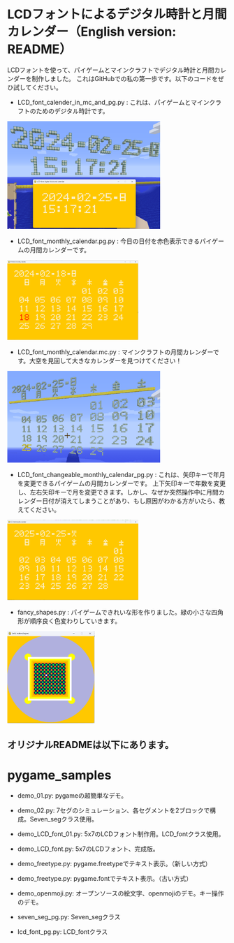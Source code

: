 # LCDフォントによるデジタル時計と月間カレンダー（English version: README）

LCDフォントを使って、パイゲームとマインクラフトでデジタル時計と月間カレンダーを制作しました。
これはGitHubでの私の第一歩です。以下のコードをぜひ試してください。

 - LCD_font_calender_in_mc_and_pg.py : これは、パイゲームとマインクラフトのためのデジタル時計です。

[<img src="./LCD_font_calendar_in_mc_and_pg_py.png" width="350">](./LCD_font_monthly_calendar_in_mc_and_pg.py.png)

 - LCD_font_monthly_calendar.pg.py : 今日の日付を赤色表示できるパイゲームの月間カレンダーです。

[<img src="./LCD_font_monthly_calendar.pg.py.png" width="300">](./LCD_font_monthly_calendar.pg.py.png)

 - LCD_font_monthly_calendar.mc.py : マインクラフトの月間カレンダーです。大空を見回して大きなカレンダーを見つけてください！

[<img src="./LCD_font_monthly_calendar.mc.py.png" width="350">](./LCD_font_monthly_calendar.mc.py.png)

 - LCD_font_changeable_monthly_calendar_pg.py : これは、矢印キーで年月を変更できるパイゲームの月間カレンダーです。
 上下矢印キーで年数を変更し、左右矢印キーで月を変更できます。しかし、なぜか突然操作中に月間カレンダー日付が消えてしまうことがあり、もし原因がわかる方がいたら、教えてください。

[<img src="./LCD_font_changeable_monthly_calendar_pg.py.png" width="300">](./LCD_font_changeable_monthly_calendar_pg.py.png)

 - fancy_shapes.py : パイゲームできれいな形を作りました。緑の小さな四角形が順序良く色変わりしていきます。

[<img src="./fancy_shapes.pg.png" width="200">](./fancy_shapes.pg.png)


## オリジナルREADMEは以下にあります。
# pygame_samples

 - demo_01.py: pygameの超簡単なデモ。
 - demo_02.py: 7セグのシミュレーション、各セグメントを2ブロックで構成。Seven_segクラス使用。
 - demo_LCD_font_01.py: 5x7のLCDフォント制作用。LCD_fontクラス使用。
 - demo_LCD_font.py: 5x7のLCDフォント、完成版。

 - demo_freetype.py: pygame.freetypeでテキスト表示。（新しい方式）
 - demo_freetype.py: pygame.fontでテキスト表示。（古い方式）
 - demo_openmoji.py: オープンソースの絵文字、openmojiのデモ。キー操作のデモ。
 - seven_seg_pg.py: Seven_segクラス
 - lcd_font_pg.py: LCD_fontクラス